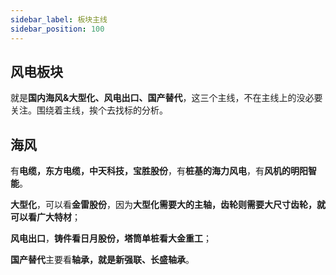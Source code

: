```yaml
---
sidebar_label: 板块主线
sidebar_position: 100
---
```


## 风电板块

就是**国内海风&大型化、风电出口、国产替代**，这三个主线，不在主线上的没必要关注。围绕着主线，挨个去找标的分析。

## 海风

有**电缆，东方电缆，中天科技，宝胜股份**，有**桩基的海力风电**，有**风机的明阳智能**。

**大型化**，可以看**金雷股份**，因为**大型化需要大的主轴，齿轮则需要大尺寸齿轮，就可以看广大特材**；

**风电出口**，**铸件看日月股份，塔筒单桩看大金重工**；

**国产替代**主要看**轴承，就是新强联、长盛轴承**。